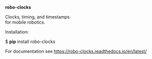 **robo-clocks** 


Clocks, timing, and timestamps\
for mobile robotics.


Installation:

$ **pip** install robo-clocks


For documentation see https://robo-clocks.readthedocs.io/en/latest/







